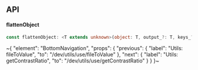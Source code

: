 

## API

#### flattenObject

```ts
const flattenObject: <T extends unknown>(object: T, output_?: T, keys_?: string, key_?: string | number, value_?: any) => T;
```


~{
  "element": "BottomNavigation",
  "props": {
    "previous": {
      "label": "Utils: fileToValue",
      "to": "/dev/utils/use/fileToValue"
    },
    "next": {
      "label": "Utils: getContrastRatio",
      "to": "/dev/utils/use/getContrastRatio"
    }
  }
}~
